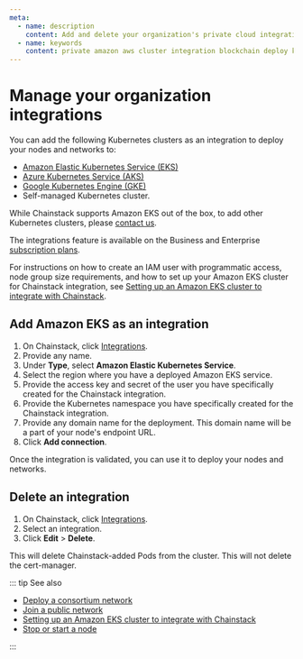 ```yaml
---
meta:
  - name: description
    content: Add and delete your organization's private cloud integrations
  - name: keywords
    content: private amazon aws cluster integration blockchain deploy kubernetes k8s
---
```


# Manage your organization integrations

You can add the following Kubernetes clusters as an integration to deploy your nodes and networks to:

* [Amazon Elastic Kubernetes Service (EKS)](https://aws.amazon.com/eks/)
* [Azure Kubernetes Service (AKS)](https://azure.microsoft.com/en-us/services/kubernetes-service/)
* [Google Kubernetes Engine (GKE)](https://cloud.google.com/kubernetes-engine)
* Self-managed Kubernetes cluster.

While Chainstack supports Amazon EKS out of the box, to add other Kubernetes clusters, please <a href="https://support.chainstack.com/" target="_blank">contact us</a>.

The integrations feature is available on the Business and Enterprise <a href="https://chainstack.com/pricing/" target="_blank">subscription plans</a>.

For instructions on how to create an IAM user with programmatic access, node group size requirements, and how to set up your Amazon EKS cluster for Chainstack integration, see <a href="https://support.chainstack.com/hc/en-us/articles/900004174426" target="_blank">Setting up an Amazon EKS cluster to integrate with Chainstack</a>.

## Add Amazon EKS as an integration

1. On Chainstack, click <a href="https://console.chainstack.com/integrations" target="_blank">Integrations</a>.
1. Provide any name.
1. Under **Type**, select **Amazon Elastic Kubernetes Service**.
1. Select the region where you have a deployed Amazon EKS service.
1. Provide the access key and secret of the user you have specifically created for the Chainstack integration.
1. Provide the Kubernetes namespace you have specifically created for the Chainstack integration.
1. Provide any domain name for the deployment. This domain name will be a part of your node's endpoint URL.
1. Click **Add connection**.

Once the integration is validated, you can use it to deploy your nodes and networks.

## Delete an integration

1. On Chainstack, click <a href="https://console.chainstack.com/integrations" target="_blank">Integrations</a>.
1. Select an integration.
1. Click **Edit** > **Delete**.

This will delete Chainstack-added Pods from the cluster. This will not delete the cert-manager.

::: tip See also

* [Deploy a consortium network](/platform/deploy-a-consortium-network)
* [Join a public network](/platform/join-a-public-network)
* <a href="https://support.chainstack.com/hc/en-us/articles/900004174426" target="_blank">Setting up an Amazon EKS cluster to integrate with Chainstack</a>
* [Stop or start a node](/platform/stop-or-start-a-node)

:::
